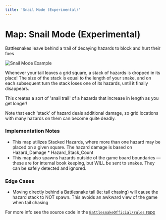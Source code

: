 ```yaml
---
title: 'Snail Mode (Experimental)'
---
```


# Map: Snail Mode (Experimental)

Battlesnakes leave behind a trail of decaying hazards to block and hurt their foes

![Snail Mode Example](/img/SnailMode.gif)

Whenever your tail leaves a grid square, a stack of hazards is dropped in its place! The size of the stack is equal to the length of your snake, and on each subsequent turn the stack loses one of its hazards, until it finally disappears.

This creates a sort of 'snail trail' of a hazards that increase in length as you get longer!

Note that each 'stack' of hazard deals additional damage, so grid locations with many hazards on them can become quite deadly.

### Implementation Notes

- This map utilizes Stacked Hazards, where more than one hazard may be placed on a given square. The hazard damage is based on Hazard_Damage * Hazard_Stack_Count
- This map also spawns hazards outside of the game board boundaries &mdash; these are for internal book keeping, but WILL be sent to snakes. They can be safely detected and ignored.

### Edge Cases

- Moving directly behind a Battlesnake tail (ie: tail chasing) will cause the hazard stack to NOT spawn. This avoids an awkward view of the game when tail chasing

For more info see the source code in the [`BattlesnakeOfficial/rules` repo](https://github.com/BattlesnakeOfficial/rules/blob/main/maps/snail_mode.go)
